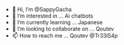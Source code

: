 - 👋 Hi, I’m @SappyGacha
- 👀 I’m interested in ... Ai chatbots
- 🌱 I’m currently learning ... Japanese
- 💞️ I’m looking to collaborate on ... Qoutev
- 📫 How to reach me ... Qoutev @Tr33lS4p

<!---
SappyGacha/SappyGacha is a ✨ special ✨ repository because its `README.md` (this file) appears on your GitHub profile.
You can click the Preview link to take a look at your changes.
--->
